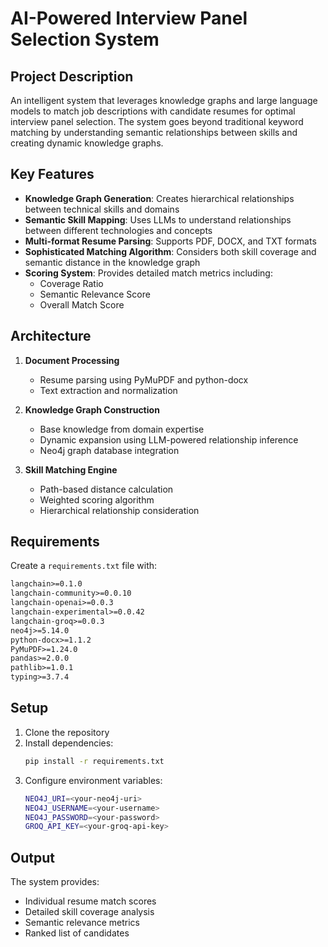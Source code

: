 # AI-Powered Interview Panel Selection System

## Project Description
An intelligent system that leverages knowledge graphs and large language models to match job descriptions with candidate resumes for optimal interview panel selection. The system goes beyond traditional keyword matching by understanding semantic relationships between skills and creating dynamic knowledge graphs.

## Key Features
- **Knowledge Graph Generation**: Creates hierarchical relationships between technical skills and domains
- **Semantic Skill Mapping**: Uses LLMs to understand relationships between different technologies and concepts
- **Multi-format Resume Parsing**: Supports PDF, DOCX, and TXT formats
- **Sophisticated Matching Algorithm**: Considers both skill coverage and semantic distance in the knowledge graph
- **Scoring System**: Provides detailed match metrics including:
  - Coverage Ratio
  - Semantic Relevance Score
  - Overall Match Score

## Architecture
1. **Document Processing**
   - Resume parsing using PyMuPDF and python-docx
   - Text extraction and normalization

2. **Knowledge Graph Construction**
   - Base knowledge from domain expertise
   - Dynamic expansion using LLM-powered relationship inference
   - Neo4j graph database integration

3. **Skill Matching Engine**
   - Path-based distance calculation
   - Weighted scoring algorithm
   - Hierarchical relationship consideration

## Requirements
Create a `requirements.txt` file with:

```txt
langchain>=0.1.0
langchain-community>=0.0.10
langchain-openai>=0.0.3
langchain-experimental>=0.0.42
langchain-groq>=0.0.3
neo4j>=5.14.0
python-docx>=1.1.2
PyMuPDF>=1.24.0
pandas>=2.0.0
pathlib>=1.0.1
typing>=3.7.4
```

## Setup
1. Clone the repository
2. Install dependencies:
   ```bash
   pip install -r requirements.txt
   ```
3. Configure environment variables:
   ```bash
   NEO4J_URI=<your-neo4j-uri>
   NEO4J_USERNAME=<your-username>
   NEO4J_PASSWORD=<your-password>
   GROQ_API_KEY=<your-groq-api-key>
   ```

## Output
The system provides:
- Individual resume match scores
- Detailed skill coverage analysis
- Semantic relevance metrics
- Ranked list of candidates